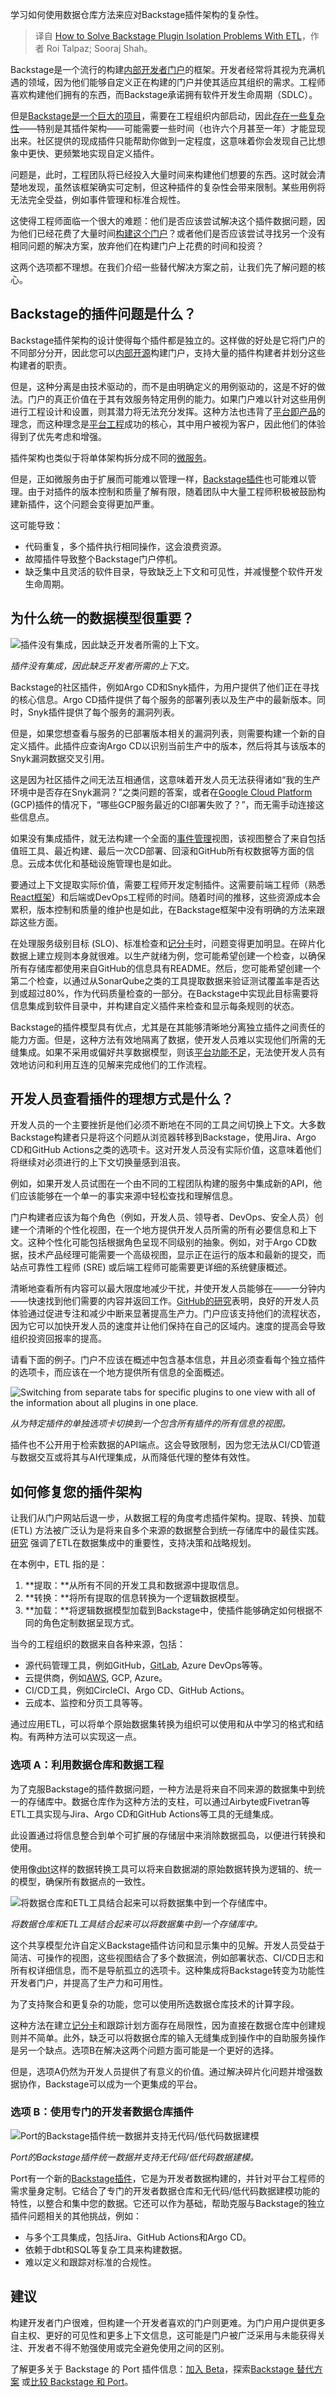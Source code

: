
<!--
title: 如何通过ETL解决Backstage插件隔离问题
cover: https://cdn.thenewstack.io/media/2024/12/451c988b-plugin-isolation.jpg
-->

学习如何使用数据仓库方法来应对Backstage插件架构的复杂性。

> 译自 [How to Solve Backstage Plugin Isolation Problems With ETL](https://thenewstack.io/how-to-solve-backstage-plugin-isolation-problems-with-etl/)，作者 Roi Talpaz; Sooraj Shah。

Backstage是一个流行的构建[内部开发者门户](https://www.getport.io/blog/what-is-an-internal-developer-portal)的框架。开发者经常将其视为充满机遇的领域，因为他们能够自定义正在构建的门户并使其适应其组织的需求。工程师喜欢构建他们拥有的东西，而Backstage承诺拥有软件开发生命周期（SDLC）。

但是[Backstage是一个巨大的项目](https://thenewstack.io/spotifys-backstage-roadmap-aims-to-speed-up-adoption/)，需要在工程组织内部启动，因此[存在一些复杂性](https://www.reddit.com/r/devops/comments/10guddj/backstageio_common_issues_and_pitfalls/)——特别是其插件架构——可能需要一些时间（也许六个月甚至一年）才能显现出来。社区提供的现成插件只能帮助你做到一定程度，这意味着你会发现自己比想象中更快、更频繁地实现自定义插件。

问题是，此时，工程团队将已经投入大量时间来构建他们想要的东西。这时就会清楚地发现，虽然该框架确实可定制，但这种插件的复杂性会带来限制。某些用例将无法完全受益，例如事件管理和标准合规性。

这使得工程师面临一个很大的难题：他们是否应该尝试解决这个插件数据问题，因为他们已经花费了大量时间[构建这个门户](https://thenewstack.io/what-devs-really-want-in-an-internal-developer-portal)？或者他们是否应该尝试寻找另一个没有相同问题的解决方案，放弃他们在构建门户上花费的时间和投资？

这两个选项都不理想。在我们介绍一些替代解决方案之前，让我们先了解问题的核心。

## Backstage的插件问题是什么？

Backstage插件架构的设计使得每个插件都是独立的。这样做的好处是它将门户的不同部分分开，因此您可以[内部开源](https://thenewstack.io/how-to-implement-innersource-with-an-internal-developer-portal)构建门户，支持大量的插件构建者并划分这些构建者的职责。

但是，这种分离是由技术驱动的，而不是由明确定义的用例驱动的，这是不好的做法。门户的真正价值在于其有效服务特定用例的能力。如果门户难以针对这些用例进行工程设计和设置，则其潜力将无法充分发挥。这种方法也违背了[平台即产品](https://www.getport.io/glossary/platform-as-a-product)的理念，而这种理念是[平台工程](https://www.getport.io/glossary/platform-engineering)成功的核心，其中用户被视为客户，因此他们的体验得到了优先考虑和增强。

插件架构也类似于将单体架构拆分成不同的[微服务](https://thenewstack.io/microservices/)。

但是，正如微服务由于扩展而可能难以管理一样，[Backstage插件](https://www.getport.io/blog/top-5-backstage-plugins)也可能难以管理。由于对插件的版本控制和质量了解有限，随着团队中大量工程师积极被鼓励构建新插件，这个问题会变得更加严重。

这可能导致：

- 代码重复，多个插件执行相同操作，这会浪费资源。
- 故障插件导致整个Backstage门户停机。
- 缺乏集中且灵活的软件目录，导致缺乏上下文和可见性，并减慢整个软件开发生命周期。

## 为什么统一的数据模型很重要？

![插件没有集成，因此缺乏开发者所需的上下文。](https://cdn.thenewstack.io/media/2024/12/05177008-backstages-lack-of-central-data-model-inner-image-1024x597.png)

*插件没有集成，因此缺乏开发者所需的上下文。*

Backstage的社区插件，例如Argo CD和Snyk插件，为用户提供了他们正在寻找的核心信息。Argo CD插件提供了每个服务的部署列表以及生产中的最新版本。同时，Snyk插件提供了每个服务的漏洞列表。

但是，如果您想查看与服务的已部署版本相关的漏洞列表，则需要构建一个新的自定义插件。此插件应查询Argo CD以识别当前生产中的版本，然后将其与该版本的Snyk漏洞数据交叉引用。

这是因为社区插件之间无法互相通信，这意味着开发人员无法获得诸如“我的生产环境中是否存在Snyk漏洞？”之类问题的答案，或者在[Google Cloud Platform](https://cloud.google.com/?utm_content=inline+mention) (GCP)插件的情况下，“哪些GCP服务最近的CI部署失败了？”，而无需手动连接这些信息点。

如果没有集成插件，就无法构建一个全面的[事件管理](https://www.getport.io/blog/how-internal-developer-portals-improve-incident-management)视图，该视图整合了来自包括值班工具、最近构建、最后一次CD部署、回滚和GitHub所有权数据等方面的信息。云成本优化和基础设施管理也是如此。

要通过上下文提取实际价值，需要工程师开发定制插件。这需要前端工程师（熟悉[React框架](https://roadmap.sh/react)）和后端或DevOps工程师的时间。随着时间的推移，这些资源成本会累积，版本控制和质量的维护也是如此，在Backstage框架中没有明确的方法来跟踪这些方面。

在处理服务级别目标 (SLO)、标准检查和[记分卡](https://www.getport.io/guide/scorecards)时，问题变得更加明显。在碎片化数据上建立规则本身就很难。以生产就绪为例，您可能希望创建一个检查，以确保所有存储库都使用来自GitHub的信息具有README。然后，您可能希望创建一个第二个检查，以通过从SonarQube之类的工具提取数据来验证测试覆盖率是否达到或超过80%，作为代码质量检查的一部分。在Backstage中实现此目标需要将信息集成到软件目录中，并构建自定义插件来检查和显示每条规则的状态。

Backstage的插件模型具有优点，尤其是在其能够清晰地分离独立插件之间责任的能力方面。但是，这种方法有效地隔离了数据，使开发人员难以实现他们所需的无缝集成。如果不采用或偏好共享数据模型，则该[平台功能不足](https://thenewstack.io/portal-vs-platform-why-you-need-to-think-about-both/)，无法使开发人员有效地访问和利用互连的见解来完成他们的工作流程。


## 开发人员查看插件的理想方式是什么？

开发人员的一个主要挫折是他们必须不断地在不同的工具之间切换上下文。大多数Backstage构建者只是将这个问题从浏览器转移到Backstage，使用Jira、Argo CD和GitHub Actions之类的选项卡。这对开发人员没有实际价值，这意味着他们将继续对必须进行的上下文切换量感到沮丧。

例如，如果开发人员试图在一个由不同的工程团队构建的服务中集成新的API，他们应该能够在一个单一的事实来源中轻松查找和理解信息。

门户构建者应该为每个角色（例如，开发人员、领导者、DevOps、安全人员）创建一个清晰的个性化视图，在一个地方提供开发人员所需的所有必要信息和上下文。这种个性化可能包括根据角色呈现不同级别的抽象。例如，对于Argo CD数据，技术产品经理可能需要一个高级视图，显示正在运行的版本和最新的提交，而站点可靠性工程师 (SRE) 或后端工程师可能需要更详细的系统健康概述。

清晰地查看所有内容可以最大限度地减少干扰，并使开发人员能够在——一分钟内——快速找到他们需要的内容并返回工作。[GitHub的研究](https://github.blog/news-insights/research/good-devex-increases-productivity/)表明，良好的开发人员体验通过促进专注和减少中断来显著提高生产力。门户应该支持他们的流程状态，因为它可以加快开发人员的速度并让他们保持在自己的区域内。速度的提高会导致组织投资回报率的提高。

请看下面的例子。门户不应该在概述中包含基本信息，并且必须查看每个独立插件的选项卡，而应该在一个地方提供所有信息的全面概述。

![Switching from separate tabs for specific plugins to one view with all of the information about all plugins in one place.](https://cdn.thenewstack.io/media/2024/12/391398cf-before-and-after.gif)

*从为特定插件的单独选项卡切换到一个包含所有插件的所有信息的视图。*

插件也不公开用于检索数据的API端点。这会导致限制，因为您无法从CI/CD管道与数据交互或将其与AI代理集成，从而降低代理的整体有效性。

## 如何修复您的插件架构

让我们从门户网站后退一步，从数据工程的角度考虑插件架构。提取、转换、加载 (ETL) 方法被广泛认为是将来自多个来源的数据整合到统一存储库中的最佳实践。[研究](https://link.springer.com/article/10.1007/s11227-024-06413-1?) 强调了ETL在数据集成中的重要性，支持决策和战略规划。

在本例中，ETL 指的是：

1. **提取：**从所有不同的开发工具和数据源中提取信息。
2. **转换：**将所有提取的信息转换为一个逻辑数据模型。
3. **加载：**将逻辑数据模型加载到Backstage中，使插件能够确定如何根据不同的角色定制数据呈现方式。

当今的工程组织的数据来自各种来源，包括：

- 源代码管理工具，例如GitHub，[GitLab](https://about.gitlab.com/?utm_content=inline+mention), Azure DevOps等等。
- 云提供商，例如[AWS](https://aws.amazon.com/?utm_content=inline+mention), GCP, Azure。
- CI/CD工具，例如CircleCI、Argo CD、GitHub Actions。
- 云成本、监控和分页工具等等。

通过应用ETL，可以将单个原始数据集转换为组织可以使用和从中学习的格式和结构。有两种方法可以实现这一点。

### 选项 A：利用数据仓库和数据工程

为了克服Backstage的插件数据问题，一种方法是将来自不同来源的数据集中到统一的存储库中。数据仓库作为这种方法的支柱，可以通过Airbyte或Fivetran等ETL工具实现与Jira、Argo CD和GitHub Actions等工具的无缝集成。

此设置通过将信息整合到单个可扩展的存储层中来消除数据孤岛，以便进行转换和使用。

使用像[dbt](https://www.getdbt.com/)这样的数据转换工具可以将来自数据湖的原始数据转换为逻辑的、统一的模型，确保所有数据点的一致性。

![将数据仓库和ETL工具结合起来可以将数据集中到一个存储库中。](https://cdn.thenewstack.io/media/2024/12/45932a29-etl-approach-inner-image-1024x597.png)

*将数据仓库和ETL工具结合起来可以将数据集中到一个存储库中。*

这个共享模型允许自定义Backstage插件访问和显示集中的见解。开发人员受益于简洁、可操作的视图，这些视图结合了多个数据流，例如部署状态、CI/CD日志和所有权详细信息，而不是导航孤立的选项卡。这种集成将Backstage转变为功能性开发者门户，并提高了生产力和可用性。

为了支持聚合和更复杂的功能，您可以使用所选数据仓库技术的计算字段。

这种方法在建立[记分卡](https://www.getport.io/blog/using-scorecards-for-standards-compliance-a-repeatable-framework-and-examples)和跟踪计划方面存在局限性，因为直接在数据仓库中创建规则并不简单。此外，缺乏可以将数据仓库的输入无缝集成到操作中的自助服务操作是另一个缺点。选项B在解决这两个问题方面可能是一个更好的选择。

但是，选项A仍然为开发人员提供了有意义的价值。通过解决碎片化问题并增强数据协作，Backstage可以成为一个更集成的平台。

### 选项 B：使用专门的开发者数据仓库插件

![Port的Backstage插件统一数据并支持无代码/低代码数据建模](https://cdn.thenewstack.io/media/2024/12/76951da3-ports-backstage-plugin-inner-image-1024x597.png)

*Port的Backstage插件统一数据并支持无代码/低代码数据建模。*

Port有一个新的[Backstage插件](https://backstage-plugin.getport.io/)，它是为开发者数据构建的，并针对平台工程师的需求量身定制。它结合了专门的开发者数据仓库和无代码/低代码数据建模功能的特性，以整合和集中您的数据。它还可以作为基础，帮助克服与Backstage的独立插件问题相关的其他挑战，例如：

- 与多个工具集成，包括Jira、GitHub Actions和Argo CD。
- 依赖于dbt和SQL等复杂工具来构建数据。
- 难以定义和跟踪对标准的合规性。

## 建议

构建开发者门户很难，但构建一个开发者喜欢的门户则更难。为门户用户提供更多自主权、更好的可见性和更多上下文信息，这可能是门户被广泛采用与未能获得关注、开发者不得不勉强使用或完全避免使用之间的区别。

了解更多关于 Backstage 的 Port 插件信息：[加入 Beta](https://backstage-plugin.getport.io/)，探索[Backstage 替代方案](https://www.getport.io/blog/top-backstage-alternatives) 或[比较 Backstage 和 Port](https://www.getport.io/compare/backstage-vs-port)。

